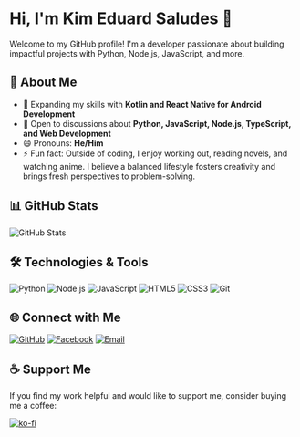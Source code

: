 # Hi, I'm Kim Eduard Saludes 👋

Welcome to my GitHub profile! I'm a developer passionate about building impactful projects with Python, Node.js, JavaScript, and more.

## 🚀 About Me
- 🌱 Expanding my skills with **Kotlin and React Native for Android Development**
- 💬 Open to discussions about **Python, JavaScript, Node.js, TypeScript, and Web Development**
- 😄 Pronouns: **He/Him**
- ⚡ Fun fact: Outside of coding, I enjoy working out, reading novels, and watching anime. I believe a balanced lifestyle fosters creativity and brings fresh perspectives to problem-solving.

## 📊 GitHub Stats
![GitHub Stats](https://github-readme-stats.vercel.app/api?username=FireFlyDeveloper&show_icons=true&theme=radical)

## 🛠️ Technologies & Tools
<p align="left">
  <img src="https://img.shields.io/badge/Python-3776AB?style=for-the-badge&logo=python&logoColor=white" alt="Python" />
  <img src="https://img.shields.io/badge/Node.js-339933?style=for-the-badge&logo=node.js&logoColor=white" alt="Node.js" />
  <img src="https://img.shields.io/badge/JavaScript-F7DF1E?style=for-the-badge&logo=javascript&logoColor=black" alt="JavaScript" />
  <img src="https://img.shields.io/badge/HTML5-E34F26?style=for-the-badge&logo=html5&logoColor=white" alt="HTML5" />
  <img src="https://img.shields.io/badge/CSS3-1572B6?style=for-the-badge&logo=css3&logoColor=white" alt="CSS3" />
  <img src="https://img.shields.io/badge/Git-F05032?style=for-the-badge&logo=git&logoColor=white" alt="Git" />
</p>

## 🌐 Connect with Me
[![GitHub](https://img.shields.io/badge/GitHub-%2312100E.svg?style=for-the-badge&logo=github&logoColor=white)](https://github.com/FireFlyDeveloper)
[![Facebook](https://img.shields.io/badge/Facebook-%231877F2.svg?style=for-the-badge&logo=facebook&logoColor=white)](https://www.facebook.com/profile.php?id=61563082877208)
[![Email](https://img.shields.io/badge/Email-0A66C2?style=for-the-badge&logo=maildotru&logoColor=white)](mailto:firefly@fireflylab.top)

## ☕ Support Me
If you find my work helpful and would like to support me, consider buying me a coffee:  

[![ko-fi](https://ko-fi.com/img/githubbutton_sm.svg)](https://ko-fi.com/fireflydeveloper)
